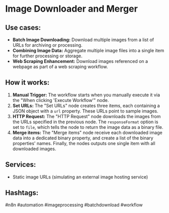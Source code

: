 # Image Downloader and Merger

## Use cases:

- **Batch Image Downloading:**  Download multiple images from a list of URLs for archiving or processing.
- **Combining Image Data:**  Aggregate multiple image files into a single item for further processing or storage.
- **Web Scraping Enhancement:**  Download images referenced on a webpage as part of a web scraping workflow.

## How it works:

1.  **Manual Trigger:** The workflow starts when you manually execute it via the "When clicking 'Execute Workflow'" node.
2.  **Set URLs:** The "Set URLs" node creates three items, each containing a JSON object with a `url` property. These URLs point to sample images.
3.  **HTTP Request:** The "HTTP Request" node downloads the images from the URLs specified in the previous node. The `responseFormat` option is set to `file`, which tells the node to return the image data as a binary file.
4.  **Merge items:** The "Merge items" node receive each downloaded image data into a dedicated binary property, and create a list of the binary properties' names. Finally, the nodes outputs one single item with all downloaded images.

## Services:

-   Static image URLs (simulating an external image hosting service)

## Hashtags:

#n8n #automation #imageprocessing #batchdownload #workflow
